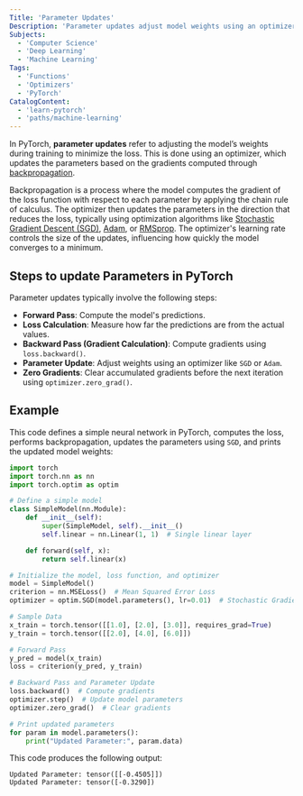```yaml
---
Title: 'Parameter Updates'
Description: 'Parameter updates adjust model weights using an optimizer, which updates parameters based on gradients computed via backpropagation.'
Subjects:
  - 'Computer Science'
  - 'Deep Learning'
  - 'Machine Learning'
Tags:
  - 'Functions'
  - 'Optimizers'
  - 'PyTorch'
CatalogContent:
  - 'learn-pytorch'
  - 'paths/machine-learning'
---
```


In PyTorch, **parameter updates** refer to adjusting the model’s weights during training to minimize the loss. This is done using an optimizer, which updates the parameters based on the gradients computed through [backpropagation](https://www.codecademy.com/resources/docs/ai/neural-networks/backpropagation).

Backpropagation is a process where the model computes the gradient of the loss function with respect to each parameter by applying the chain rule of calculus. The optimizer then updates the parameters in the direction that reduces the loss, typically using optimization algorithms like [Stochastic Gradient Descent (SGD)](https://www.codecademy.com/resources/docs/pytorch/optimizers/sgd), [Adam](https://www.codecademy.com/resources/docs/ai/neural-networks/adam-optimization), or [RMSprop](https://www.codecademy.com/resources/docs/ai/neural-networks/rmsprop). The optimizer's learning rate controls the size of the updates, influencing how quickly the model converges to a minimum.

## Steps to update Parameters in PyTorch

Parameter updates typically involve the following steps:

- **Forward Pass**: Compute the model's predictions.
- **Loss Calculation**: Measure how far the predictions are from the actual values.
- **Backward Pass (Gradient Calculation)**: Compute gradients using `loss.backward()`.
- **Parameter Update**: Adjust weights using an optimizer like `SGD` or `Adam`.
- **Zero Gradients**: Clear accumulated gradients before the next iteration using `optimizer.zero_grad()`.

## Example

This code defines a simple neural network in PyTorch, computes the loss, performs backpropagation, updates the parameters using `SGD`, and prints the updated model weights:

```py
import torch
import torch.nn as nn
import torch.optim as optim

# Define a simple model
class SimpleModel(nn.Module):
    def __init__(self):
        super(SimpleModel, self).__init__()
        self.linear = nn.Linear(1, 1)  # Single linear layer

    def forward(self, x):
        return self.linear(x)

# Initialize the model, loss function, and optimizer
model = SimpleModel()
criterion = nn.MSELoss()  # Mean Squared Error Loss
optimizer = optim.SGD(model.parameters(), lr=0.01)  # Stochastic Gradient Descent

# Sample Data
x_train = torch.tensor([[1.0], [2.0], [3.0]], requires_grad=True)
y_train = torch.tensor([[2.0], [4.0], [6.0]])

# Forward Pass
y_pred = model(x_train)
loss = criterion(y_pred, y_train)

# Backward Pass and Parameter Update
loss.backward()  # Compute gradients
optimizer.step()  # Update model parameters
optimizer.zero_grad()  # Clear gradients

# Print updated parameters
for param in model.parameters():
    print("Updated Parameter:", param.data)
```

This code produces the following output:

```shell
Updated Parameter: tensor([[-0.4505]])
Updated Parameter: tensor([-0.3290])
```
